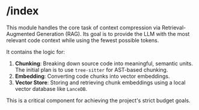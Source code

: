 # /index

This module handles the core task of context compression via Retrieval-Augmented Generation (RAG). Its goal is to provide the LLM with the most relevant code context while using the fewest possible tokens.

It contains the logic for:
1.  **Chunking**: Breaking down source code into meaningful, semantic units. The initial plan is to use `tree-sitter` for AST-based chunking.
2.  **Embedding**: Converting code chunks into vector embeddings.
3.  **Vector Store**: Storing and retrieving chunk embeddings using a local vector database like `LanceDB`.

This is a critical component for achieving the project's strict budget goals. 